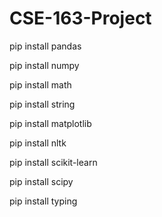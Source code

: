 # CSE-163-Project

pip install pandas  

pip install numpy  

pip install math  

pip install string  

pip install matplotlib  

pip install nltk  

pip install scikit-learn  

pip install scipy  

pip install typing  
